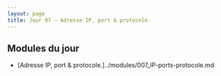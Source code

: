 ```yaml
---
layout: page
title: Jour 07 — Adresse IP, port & protocole.
---
```


## Modules du jour
- [Adresse IP, port & protocole.]../modules/007_IP-ports-protocole.md
